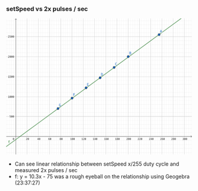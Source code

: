 ### setSpeed vs 2x pulses / sec

[![GeogebraExport](./assets/geogebra-export.png)](https://www.geogebra.org/)

* Can see linear relationship between setSpeed x/255 duty cycle and measured 2x pulses / sec
* f: y = 10.3x - 75 was a rough eyeball on the relationship using Geogebra (23:37:27)
